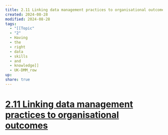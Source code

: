 ```yaml
---
title: 2.11 Linking data management practices to organisational outcomes
created: 2024-08-28
modified: 2024-08-28
tags:
  - "[[Topic"
  - "2"
  - Having
  - the
  - right
  - data
  - skills
  - and
  - knowledge]]
  - UK-DMM_row
up: 
share: true
---
```

# [2.11 Linking data management practices to organisational outcomes](2.11%20Linking%20data%20management%20practices%20to%20organisational%20outcomes.md)
